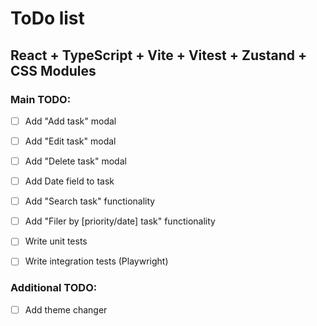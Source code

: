# ToDo list

## React + TypeScript + Vite + Vitest + Zustand + CSS Modules

### Main TODO:

- [ ] Add "Add task" modal
- [ ] Add "Edit task" modal
- [ ] Add "Delete task" modal

- [ ] Add Date field to task

- [ ] Add "Search task" functionality
- [ ] Add "Filer by [priority/date] task" functionality

- [ ] Write unit tests
- [ ] Write integration tests (Playwright)

### Additional TODO:

- [ ] Add theme changer
